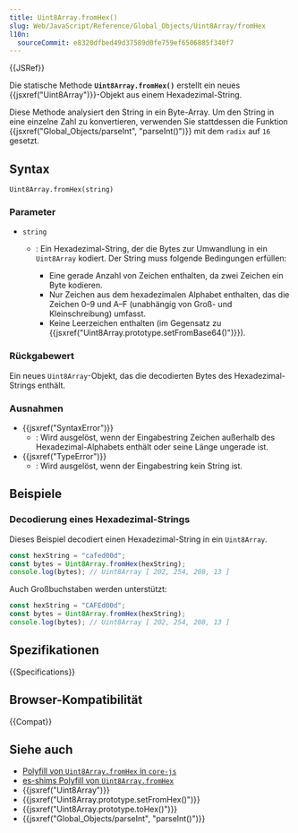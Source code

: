 ```yaml
---
title: Uint8Array.fromHex()
slug: Web/JavaScript/Reference/Global_Objects/Uint8Array/fromHex
l10n:
  sourceCommit: e8320dfbed49d37589d0fe759ef6506885f340f7
---
```


{{JSRef}}

Die statische Methode **`Uint8Array.fromHex()`** erstellt ein neues {{jsxref("Uint8Array")}}-Objekt aus einem Hexadezimal-String.

Diese Methode analysiert den String in ein Byte-Array. Um den String in eine einzelne Zahl zu konvertieren, verwenden Sie stattdessen die Funktion {{jsxref("Global_Objects/parseInt", "parseInt()")}} mit dem `radix` auf `16` gesetzt.

## Syntax

```js-nolint
Uint8Array.fromHex(string)
```

### Parameter

- `string`

  - : Ein Hexadezimal-String, der die Bytes zur Umwandlung in ein `Uint8Array` kodiert. Der String muss folgende Bedingungen erfüllen:

    - Eine gerade Anzahl von Zeichen enthalten, da zwei Zeichen ein Byte kodieren.
    - Nur Zeichen aus dem hexadezimalen Alphabet enthalten, das die Zeichen 0–9 und A–F (unabhängig von Groß- und Kleinschreibung) umfasst.
    - Keine Leerzeichen enthalten (im Gegensatz zu {{jsxref("Uint8Array.prototype.setFromBase64()")}}).

### Rückgabewert

Ein neues `Uint8Array`-Objekt, das die decodierten Bytes des Hexadezimal-Strings enthält.

### Ausnahmen

- {{jsxref("SyntaxError")}}
  - : Wird ausgelöst, wenn der Eingabestring Zeichen außerhalb des Hexadezimal-Alphabets enthält oder seine Länge ungerade ist.
- {{jsxref("TypeError")}}
  - : Wird ausgelöst, wenn der Eingabestring kein String ist.

## Beispiele

### Decodierung eines Hexadezimal-Strings

Dieses Beispiel decodiert einen Hexadezimal-String in ein `Uint8Array`.

```js
const hexString = "cafed00d";
const bytes = Uint8Array.fromHex(hexString);
console.log(bytes); // Uint8Array [ 202, 254, 208, 13 ]
```

Auch Großbuchstaben werden unterstützt:

```js
const hexString = "CAFEd00d";
const bytes = Uint8Array.fromHex(hexString);
console.log(bytes); // Uint8Array [ 202, 254, 208, 13 ]
```

## Spezifikationen

{{Specifications}}

## Browser-Kompatibilität

{{Compat}}

## Siehe auch

- [Polyfill von `Uint8Array.fromHex` in `core-js`](https://github.com/zloirock/core-js#uint8array-to--from-base64-and-hex)
- [es-shims Polyfill von `Uint8Array.fromHex`](https://www.npmjs.com/package/es-arraybuffer-base64)
- {{jsxref("Uint8Array")}}
- {{jsxref("Uint8Array.prototype.setFromHex()")}}
- {{jsxref("Uint8Array.prototype.toHex()")}}
- {{jsxref("Global_Objects/parseInt", "parseInt()")}}
